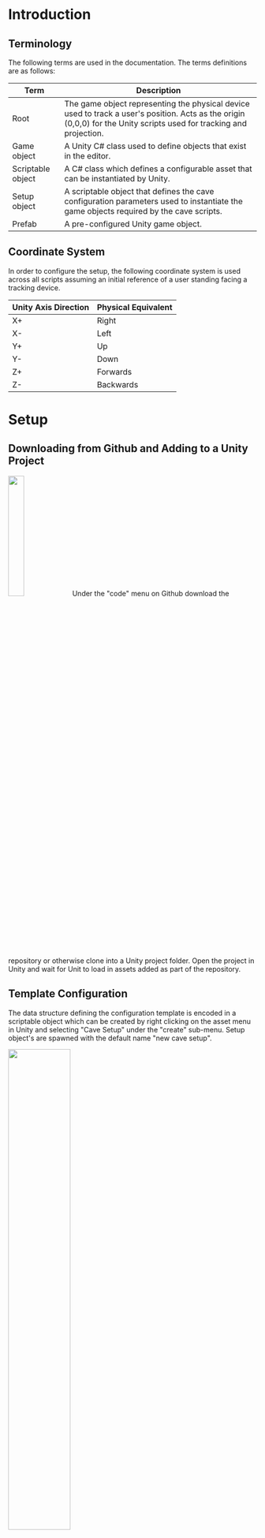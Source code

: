 # Introduction

## Terminology

The following terms are used in the documentation. The terms definitions are as follows:

| Term  | Description |
| --- | --- |
| Root | The game object representing the physical device used to track a user's position. Acts as the origin (0,0,0) for the Unity scripts used for tracking and projection.  |
| Game object | A Unity C# class used to define objects that exist in the editor. |
| Scriptable object | A C# class which defines a configurable asset that can be instantiated by Unity. |
| Setup object | A scriptable object that defines the cave configuration parameters used to instantiate the game objects required by the cave scripts. |
|Prefab| A pre-configured Unity game object. |

## Coordinate System

In order to configure the setup, the following coordinate system is used across all scripts assuming an initial reference of a user standing facing a tracking device.

|Unity Axis Direction| Physical Equivalent |
|---|---|
|X+| Right|
|X-| Left|
|Y+| Up|
|Y-| Down |
|Z+|Forwards|
|Z-|Backwards|

# Setup

## Downloading from Github and Adding to a Unity Project

<img src="/pictures/github.png" width = "25%" height="25%">
Under the "code" menu on Github download the repository or otherwise clone into a Unity project folder. Open the project in Unity and wait for Unit to load in assets added as part of the repository.

## Template Configuration

The data structure defining the configuration template is encoded in a scriptable object which can be created by right clicking on the asset menu in Unity and selecting "Cave Setup" under the "create" sub-menu. Setup object's are spawned with the default name "new cave setup".

<img src="/pictures/asset_menu.png" width = "50%" height="50%">

The setup editor can open by either double clicking on the "new setup object" or by clicking the button "Open Editor" under the inspector for the setup object.

<img src="/pictures/inspector.png" width = "50%" height="50%">

After opening the editor, the following window will open which the setup object can be configured.

<img src="/pictures/template_pane.png" width = "50%" height="50%">

## Label

<img src="/pictures/label.png" width = "50%" height="50%">

The label field controls the name of the Unity game object spawned. Game objects spawned by the cave scripts are tagged with the "cave-<label>" prefix. Note that when spawning the game objects, the script will look for game objects with labels matching "cave-<label>" and delete them before spawning a new game object  

### Root

<img src="/pictures/root.png" width = "50%" height="50%">
 
 The root pane contains the fields used to define the coordinates and orientation of the root entity in the Unity world space.
 
| Field | Description |
| --- | --- |
| Position | Defines the XYZ coordinates of the root object in Unity world coordinates. Values are in units of meters. |
| Rotation | Defines the XYZ euler rotations of the root object in Unity world coordinates. Values are in units of degrees.|
| Root Scale | Scales the proportions of the root object in order scale the setup to the proportions of the Unity project being projected |
 
Note that the "Root Scale" parameter is used to define the scale of all objects in the setup object including the display sizes.
 
### User

<img src="/pictures/user.png" width = "50%" height="50%">
 
| Field | Description |
| --- | --- |
| Position | Defines the XYZ coordinates of the user object in Unity world coordinates relative to the root object. Values are in units of meters. |
| Rotation | Defines the XYZ euler rotations of the user object in Unity world coordinates relative to the root object. Values are in units of degrees. |
| Enable User Tracking| Enables external user tracking data to be written into the position field of the user object. If left false, the user position is defined by the position entered into the data structure. |

### Displays

#### Number of displays

<img src="/pictures/number_of_displays.png" width = "50%" height="50%">
 
The number of displays the setup contains are entered into the field "Number of Displays''. Note that Unity is limited to a maximum of eight displays so the field is capped at eight.

#### Display Configuration

<img src="/pictures/display.png" width = "50%" height="50%">
 
  As the number of displays changes, the left pane is dynamically updated with buttons for each display defined. Upon selecting a display from the left pane, the configurable parameters are drawn on the right pane.
 
| Field | Description |
| --- | --- |
| Tag | The name of the display. By default displays are tagged with a numeric index value. Tag is used to define the name of the display used in both the editor window and the name of the display game object spawned in unity. |  
| Position | Defines the XYZ coordinates of the display in Unity world coordinates relative to the root object. Values are in units of meters. |
| Rotation | Defines the XYZ euler rotations of the display object in Unity world coordinates relative to the root object. Values are in units of degrees. |
| Display Size| The display size of the currently selected display. The "X" field defines the width of the display. The "Y" field defines the height of the display. Values are in units of meters. |
  | Camera Draw Distance | Defines the draw distance of the Unity rendering camera attached to the display. Value is in units of meters. |
  | Enable Alignment Structures | Enables the alignment structure prefab objects in Unity attached to each of the camera game objects. |

### Function Buttons

<img src="/pictures/functions.png" width = "50%" height="50%">
 
  |Field|Description|
  |---|---|
  |Generate Game Object| Sanitizes the Unity project of Unity game objects with the name "cave-<label>" and generates the setup defined by the setup structure.  |
  |Randomize Setup| Generates and writes random values into the display position and rotation fields. Used to quickly generate a configuration where position and rotation is not important. |
 
# Aligning the Configuration with a Physical Setup
 
  To ensure the 3D space is projected correctly onto the displays it's critical that the display coordinates in Unity are equal to the physical display.  To accomplish this we recommend that for each of the displays in the configuration, the following steps are taken:
 
  1. "Enable Alignment Structures" toggled in the display configuration
  2. Stand a distance of one meter normal to the display face.
  3. Eye height equal to the display center.
  4. Change the position of the display in Unity until the alignment structure is correct (examples of alignment offsets are below).
  5. un-select "Enable Alignment Structures" in the display configuration.
 
  Once each of the displays have been calibrated, regenerate the setup using the "Generate Setup Objects" button in the "Cave Setup" editor window.
 
  ## Example of Correct Structure Alignment
 
  <img src="/pictures/alignment_correct.png" width = "50%" height="50%">
 
  ## Example of Left Misalignment
 
  <img src="/pictures/alignment_left.png" width = "50%" height="50%">

  ## Example of Right Misalignment

  <img src="/pictures/alignment_right.png" width = "50%" height="50%">

  ## Example of High Height Misalignment

  <img src="/pictures/alignment_high.png" width = "50%" height="50%">

  ## Example of Low Height Misalignment

  <img src="/pictures/alignment_low.png" width = "50%" height="50%">




